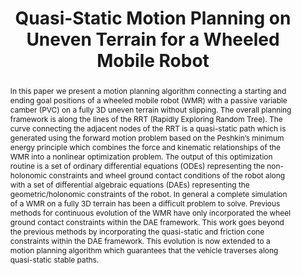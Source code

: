 ---
layout: project-page-new
title: "Quasi-Static Motion Planning on Uneven Terrain for a Wheeled Mobile Robot"
authors:
  - name: Vijay Eathakota
    sup: #
  - name: Gattupalli Aditya
    sup: #
  - name: K. Madhava Krishna
    sup: #
affiliations:
  - name: IIIT Hyderabad, India
    link: https://robotics.iiit.ac.in
    sup: #
permalink: publications/2011/Eathakota_Quasi-Static-Motion-Planning
abstract: "In this paper we present a motion planning algorithm connecting a starting and ending goal positions of a wheeled mobile robot (WMR) with a passive variable camber (PVC) on a fully 3D uneven terrain without slipping. The overall planning framework is along the lines of the RRT
(Rapidly Exploring Random Tree). The curve connecting the adjacent nodes of the RRT is a quasi-static path which is generated using the forward motion problem based on the Peshkin’s minimum energy principle which combines the force and kinematic relationships of the WMR into a nonlinear
optimization problem. The output of this optimization routine is a set of ordinary differential equations (ODEs) representing the non-holonomic constraints and wheel ground contact conditions
of the robot along with a set of differential algebraic equations (DAEs) representing the geometric/holonomic constraints of the robot. In general a complete simulation of a WMR on a fully
3D terrain has been a difficult problem to solve. Previous methods for continuous evolution of the WMR have only incorporated the wheel ground contact constraints within the DAE framework. This work goes beyond the previous methods by incorporating the quasi-static and friction cone constraints
within the DAE framework. This evolution is now extended to a motion planning algorithm which guarantees that the vehicle traverses along quasi-static stable paths."
paper: https://robotics.iiit.ac.in/uploads/Main/Publications/Eathakota_etal_iros11.pdf
video: https://robotics.iiit.ac.in/videos/Quasistatic/eathakota_etal_iros11.mp4
# iframe: https://www.youtube.com/embed/jhjskX4FQwA

---